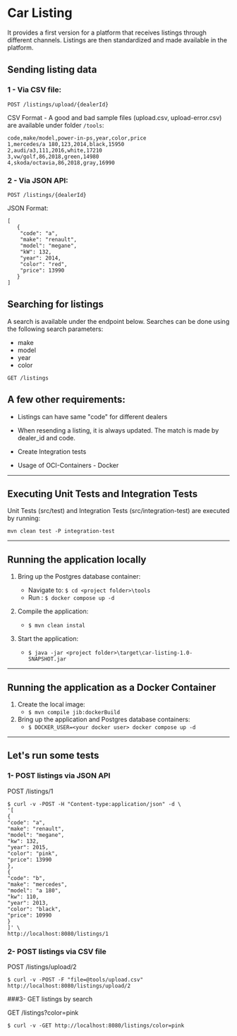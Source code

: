 # Car Listing

It provides a first version for a platform that receives listings through different channels. Listings are then standardized and made available in the platform.

## Sending listing data
### 1 - Via CSV file:

```
POST /listings/upload/{dealerId}
```
CSV Format - A good and bad sample files (upload.csv, upload-error.csv) are available under folder ````/tools````:
````
code,make/model,power-in-ps,year,color,price
1,mercedes/a 180,123,2014,black,15950
2,audi/a3,111,2016,white,17210
3,vw/golf,86,2018,green,14980
4,skoda/octavia,86,2018,gray,16990

````

### 2 - Via JSON API:

````
POST /listings/{dealerId}
````
JSON Format:
````
[
   {
    "code": "a",
    "make": "renault",
    "model": "megane",
    "kW": 132,
    "year": 2014,
    "color": "red",
    "price": 13990
   }
]
````
## Searching for listings
A search is available under the endpoint below. Searches can be done using the following search parameters:
- make
- model
- year  
- color

```
GET /listings
```

## A few other requirements:
- Listings can have same "code" for different dealers

- When resending a listing, it is always updated. The match is made by dealer_id and code.

- Create Integration tests

- Usage of OCI-Containers - Docker

---------------------
## Executing Unit Tests and Integration Tests
Unit Tests (src/test) and Integration Tests (src/integration-test) are executed by running:

````mvn clean test -P integration-test````

-------------------------------------------

## Running the application locally
1. Bring up the Postgres database container: 
   - Navigate to: ```$ cd <project folder>\tools``` 
   - Run : ````$ docker compose up -d```` 
   
2. Compile the application: 
   - `````$ mvn clean instal`````
   
3. Start the application: 
   - ````$ java -jar <project folder>\target\car-listing-1.0-SNAPSHOT.jar````
   
-------------------------
## Running the application as a Docker Container
1. Create the local image:
   - ```$ mvn compile jib:dockerBuild```
2. Bring up the application and Postgres database containers:
   - ```$ DOCKER_USER=<your docker user> docker compose up -d```

---------------------------   

## Let's run some tests

### 1- POST listings via JSON API

POST /listings/1

````
$ curl -v -POST -H "Content-type:application/json" -d \
'[
{
"code": "a",
"make": "renault",
"model": "megane",
"kw": 132,
"year": 2015,
"color": "pink",
"price": 13990
},
{
"code": "b",
"make": "mercedes",
"model": "a 180",
"kw": 110,
"year": 2013,
"color": "black",
"price": 10990
}
]' \
http://localhost:8080/listings/1
````

### 2- POST listings via CSV file

POST /listings/upload/2

````
$ curl -v -POST -F "file=@tools/upload.csv" http://localhost:8080/listings/upload/2
````

###3- GET listings by search

GET /listings?color=pink

```
$ curl -v -GET http://localhost:8080/listings/color=pink
```
